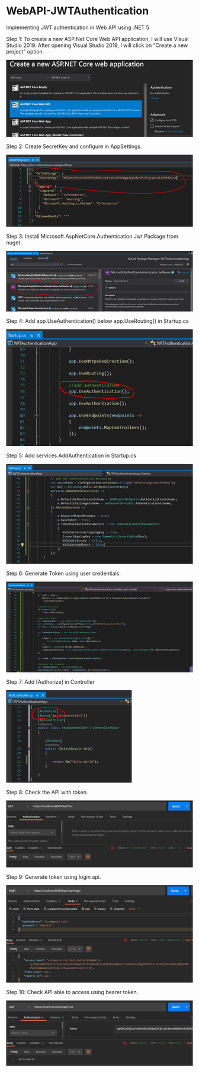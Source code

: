 # WebAPI-JWTAuthentication
Implementing JWT authentication in Web API using .NET 5

Step 1: To create a new ASP.Net Core Web API application, I will use Visual Studio 2019. After opening Visual Studio 2019, I will click on “Create a new project” option.
 
 ![](https://github.com/GireeshKyamannavar/WebAPI-JWTAuthentication/blob/main/Pictures/Picture1.png)

Step 2: Create SecretKey and configure in AppSettings.
 
 ![](https://github.com/GireeshKyamannavar/WebAPI-JWTAuthentication/blob/main/Pictures/Picture2.png)

Step 3: Install Microsoft.AspNetCore.Authentication.Jwt Package from nuget.
 
 ![](https://github.com/GireeshKyamannavar/WebAPI-JWTAuthentication/blob/main/Pictures/Picture3.png)

Step 4: Add app.UseAuthentication() below app.UseRouting() in Startup.cs
 
 ![](https://github.com/GireeshKyamannavar/WebAPI-JWTAuthentication/blob/main/Pictures/Picture4.png)
 
Step 5:  Add services.AddAuthentication in Startup.cs
 
 ![](https://github.com/GireeshKyamannavar/WebAPI-JWTAuthentication/blob/main/Pictures/Picture5.png)
 
Step 6: Generate Token using user credentials.
 
![](https://github.com/GireeshKyamannavar/WebAPI-JWTAuthentication/blob/main/Pictures/Picture6.png)

Step 7: Add [Authorize] in Controller
 
![](https://github.com/GireeshKyamannavar/WebAPI-JWTAuthentication/blob/main/Pictures/Picture7.png)

Step 8: Check the API with token.
  
![](https://github.com/GireeshKyamannavar/WebAPI-JWTAuthentication/blob/main/Pictures/Picture8.png)

Step 9: Generate token using login api.
 
![](https://github.com/GireeshKyamannavar/WebAPI-JWTAuthentication/blob/main/Pictures/Picture9.png)

Step 10: Check API able to access using bearer token.
 
![](https://github.com/GireeshKyamannavar/WebAPI-JWTAuthentication/blob/main/Pictures/Picture10.png)
